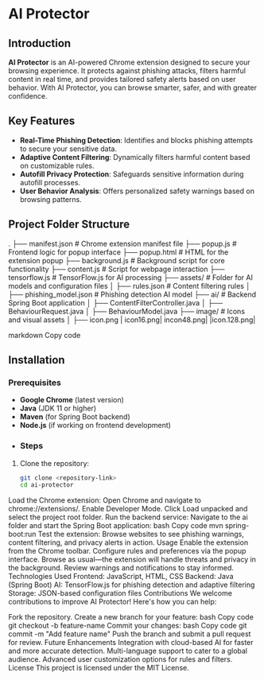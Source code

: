 # AI Protector

## Introduction
**AI Protector** is an AI-powered Chrome extension designed to secure your browsing experience. It protects against phishing attacks, filters harmful content in real time, and provides tailored safety alerts based on user behavior. With AI Protector, you can browse smarter, safer, and with greater confidence.

## Key Features
- **Real-Time Phishing Detection**: Identifies and blocks phishing attempts to secure your sensitive data.
- **Adaptive Content Filtering**: Dynamically filters harmful content based on customizable rules.
- **Autofill Privacy Protection**: Safeguards sensitive information during autofill processes.
- **User Behavior Analysis**: Offers personalized safety warnings based on browsing patterns.

## Project Folder Structure
. ├── manifest.json # Chrome extension manifest file ├── popup.js # Frontend logic for popup interface ├── popup.html # HTML for the extension popup ├── background.js # Background script for core functionality ├── content.js # Script for webpage interaction ├── tensorflow.js # TensorFlow.js for AI processing ├── assets/ # Folder for AI models and configuration files │ ├── rules.json # Content filtering rules │ ├── phishing_model.json # Phishing detection AI model ├── ai/ # Backend Spring Boot application │ ├── ContentFilterController.java │ ├── BehaviourRequest.java │ ├── BehaviourModel.java ├── image/ # Icons and visual assets │ ├── icon.png | icon16.png| incon48.png| |icon.128.png|

markdown
Copy code

## Installation

### Prerequisites
- **Google Chrome** (latest version)
- **Java** (JDK 11 or higher)
- **Maven** (for Spring Boot backend)
- **Node.js** (if working on frontend development)
- ### Steps
1. Clone the repository:
   ```bash
   git clone <repository-link>
   cd ai-protector
Load the Chrome extension:
Open Chrome and navigate to chrome://extensions/.
Enable Developer Mode.
Click Load unpacked and select the project root folder.
Run the backend service:
Navigate to the ai folder and start the Spring Boot application:
bash
Copy code
mvn spring-boot:run
Test the extension:
Browse websites to see phishing warnings, content filtering, and privacy alerts in action.
Usage
Enable the extension from the Chrome toolbar.
Configure rules and preferences via the popup interface.
Browse as usual—the extension will handle threats and privacy in the background.
Review warnings and notifications to stay informed.
Technologies Used
Frontend: JavaScript, HTML, CSS
Backend: Java (Spring Boot)
AI: TensorFlow.js for phishing detection and adaptive filtering
Storage: JSON-based configuration files
Contributions
We welcome contributions to improve AI Protector! Here's how you can help:

Fork the repository.
Create a new branch for your feature:
bash
Copy code
git checkout -b feature-name
Commit your changes:
bash
Copy code
git commit -m "Add feature name"
Push the branch and submit a pull request for review.
Future Enhancements
Integration with cloud-based AI for faster and more accurate detection.
Multi-language support to cater to a global audience.
Advanced user customization options for rules and filters.
License
This project is licensed under the MIT License.
